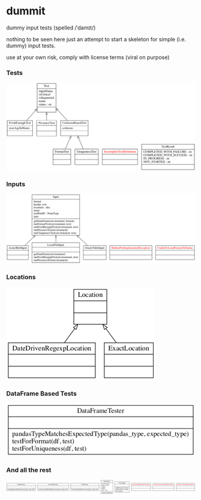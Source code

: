 # dummit
dummy input tests (spelled /ˈdamɪt/)

nothing to be seen here just an attempt to start a skeleton for simple (i.e. dummy) input tests.

use at your own risk, comply with license terms (viral on purpose)

### Tests
![Tests class diagram](img/test_classes.png "Tests class diagram")

### Inputs
![Inputs class diagram](img/input_classes.png "Inputs class diagram")

### Locations
![Locations class diagram](img/location_classes.png "Locations class diagram")

### DataFrame Based Tests
![DataFrame Tests class diagram](img/df_test_classes.png "DataFrame Tests class diagram")

### And all the rest
![All the rest class diagram](img/all_other_classes.png "All the rest class diagram")